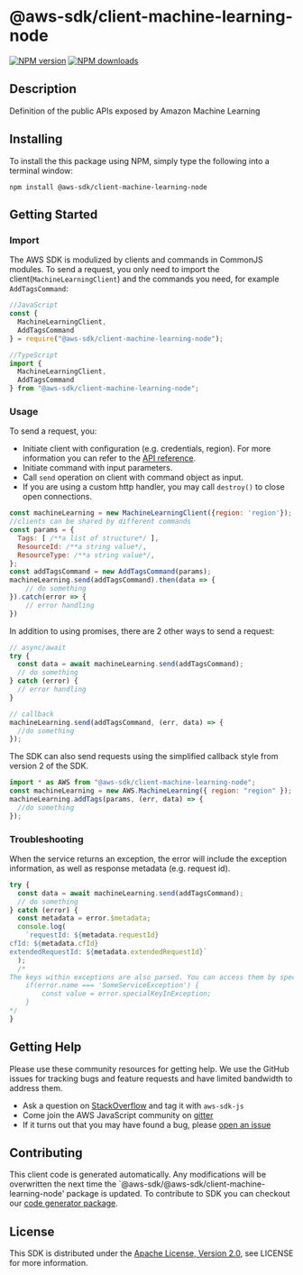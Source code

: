 # @aws-sdk/client-machine-learning-node

[![NPM version](https://img.shields.io/npm/v/@aws-sdk/client-machine-learning-node/preview.svg)](https://www.npmjs.com/package/@aws-sdk/client-machine-learning-node)
[![NPM downloads](https://img.shields.io/npm/dm/@aws-sdk/client-machine-learning-node.svg)](https://www.npmjs.com/package/@aws-sdk/client-machine-learning-node)

## Description

Definition of the public APIs exposed by Amazon Machine Learning

## Installing

To install the this package using NPM, simply type the following into a terminal window:

```
npm install @aws-sdk/client-machine-learning-node
```

## Getting Started

### Import

The AWS SDK is modulized by clients and commands in CommonJS modules. To send a request, you only need to import the client(`MachineLearningClient`) and the commands you need, for example `AddTagsCommand`:

```javascript
//JavaScript
const {
  MachineLearningClient,
  AddTagsCommand
} = require("@aws-sdk/client-machine-learning-node");
```

```javascript
//TypeScript
import {
  MachineLearningClient,
  AddTagsCommand
} from "@aws-sdk/client-machine-learning-node";
```

### Usage

To send a request, you:

- Initiate client with configuration (e.g. credentials, region). For more information you can refer to the [API reference][].
- Initiate command with input parameters.
- Call `send` operation on client with command object as input.
- If you are using a custom http handler, you may call `destroy()` to close open connections.

```javascript
const machineLearning = new MachineLearningClient({region: 'region'});
//clients can be shared by different commands
const params = {
  Tags: [ /**a list of structure*/ ],
  ResourceId: /**a string value*/,
  ResourceType: /**a string value*/,
};
const addTagsCommand = new AddTagsCommand(params);
machineLearning.send(addTagsCommand).then(data => {
    // do something
}).catch(error => {
    // error handling
})
```

In addition to using promises, there are 2 other ways to send a request:

```javascript
// async/await
try {
  const data = await machineLearning.send(addTagsCommand);
  // do something
} catch (error) {
  // error handling
}
```

```javascript
// callback
machineLearning.send(addTagsCommand, (err, data) => {
  //do something
});
```

The SDK can also send requests using the simplified callback style from version 2 of the SDK.

```javascript
import * as AWS from "@aws-sdk/client-machine-learning-node";
const machineLearning = new AWS.MachineLearning({ region: "region" });
machineLearning.addTags(params, (err, data) => {
  //do something
});
```

### Troubleshooting

When the service returns an exception, the error will include the exception information, as well as response metadata (e.g. request id).

```javascript
try {
  const data = await machineLearning.send(addTagsCommand);
  // do something
} catch (error) {
  const metadata = error.$metadata;
  console.log(
    `requestId: ${metadata.requestId}
cfId: ${metadata.cfId}
extendedRequestId: ${metadata.extendedRequestId}`
  );
  /*
The keys within exceptions are also parsed. You can access them by specifying exception names:
    if(error.name === 'SomeServiceException') {
        const value = error.specialKeyInException;
    }
*/
}
```

## Getting Help

Please use these community resources for getting help. We use the GitHub issues for tracking bugs and feature requests and have limited bandwidth to address them.

- Ask a question on [StackOverflow](https://stackoverflow.com/questions/tagged/aws-sdk-js) and tag it with `aws-sdk-js`
- Come join the AWS JavaScript community on [gitter](https://gitter.im/aws/aws-sdk-js-v3)
- If it turns out that you may have found a bug, please [open an issue](https://github.com/aws/aws-sdk-js-v3/issues)

## Contributing

This client code is generated automatically. Any modifications will be overwritten the next time the `@aws-sdk/@aws-sdk/client-machine-learning-node' package is updated. To contribute to SDK you can checkout our [code generator package][].

## License

This SDK is distributed under the
[Apache License, Version 2.0](http://www.apache.org/licenses/LICENSE-2.0),
see LICENSE for more information.

[code generator package]: https://github.com/aws/aws-sdk-js-v3/tree/master/packages/service-types-generator
[api reference]: https://docs.aws.amazon.com/AWSJavaScriptSDK/latest/
